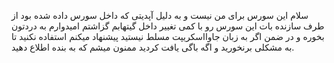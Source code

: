 سلام این سورس برای من نیست و به دلیل آپدیتی که داخل سورس داده شده بود از طرف سازنده بات این سورس رو با کمی تغییر داخل گیتهابم گزاشتم امیدوارم به دردتون بخوره و در ضمن اگر به زبان جاوااسکریپت مسلط نیستید پیشنهاد میکنم استفاده نکنید تا به مشکلی برنخورید و اگه باگی یافت کردید ممنون میشم که به بنده اطلاع دهید. 
